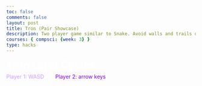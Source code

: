```yaml
---
toc: false
comments: false
layout: post
title: Tron (Pair Showcase)
description: Two player game similar to Snake. Avoid walls and trails of both yourself and your opponent.
courses: { compsci: {week: 3} }
type: hacks
---
```


<html lang="en">

<head>
  <meta charset="UTF-8">
  <meta name="viewport" content="width=device-width, initial-scale=1.0">
  <meta http-equiv="X-UA-Compatible" content="ie=edge">
  <title>Tron Light Cycles</title>
  <link rel="stylesheet" href="/isabelle2/tronAssets/style/style.css">
  <link href="https://fonts.googleapis.com/css?family=Bungee&display=swap" rel="stylesheet">
</head>

<body>

  <h1 style="color:#fff;margin:5px 0 5px 0;padding:0px;">Tron Light Cycles</h1>
  <canvas id="tron" width="650" height="650"></canvas>
  <p style="color:#fff;margin:0;"><span style="color:#CF9FFF;">Player 1: WASD</span><span style="display: inline-block; margin: 0 15px;"></span><span style="color:#7F00FF;">Player 2: arrow keys</span></p>
  <div id="gaming-tip"></div>
  <script src="/isabelle2/tronAssets/js/tron.js"></script>

</body>

</html>